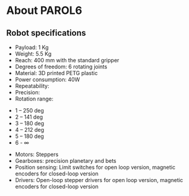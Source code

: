 # About PAROL6


## Robot specifications

* Payload: 1 Kg
* Weight: 5.5 Kg
* Reach: 400 mm with the standard gripper
* Degrees of freedom: 6 rotating joints
* Material: 3D printed PETG plastic
* Power consumption: 40W
* Repeatability: 
* Precision: 
* Rotation range: 
- 1 – 250 deg
- 2 – 141 deg
- 3 – 180 deg
- 4 – 212 deg
- 5 – 180 deg
- 6 - ∞
* Motors: Steppers
* Gearboxes: precision planetary and bets
* Position sensing: Limit switches for open loop version, magnetic encoders for closed-loop version
* Drivers: Open-loop stepper drivers for open loop version, magnetic encoders for closed-loop version